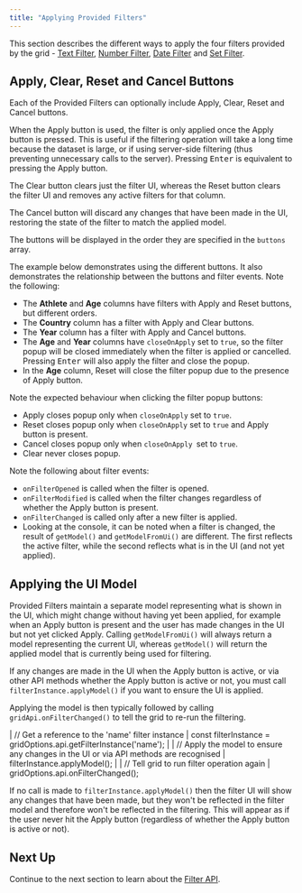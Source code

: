 ```yaml
---
title: "Applying Provided Filters"
---
```


This section describes the different ways to apply the four filters provided by the grid - [Text Filter](/filter-text/), [Number Filter](/filter-number/), [Date Filter](/filter-date/) and [Set Filter](/filter-set/).

## Apply, Clear, Reset and Cancel Buttons

Each of the Provided Filters can optionally include Apply, Clear, Reset and Cancel buttons.

When the Apply button is used, the filter is only applied once the Apply button is pressed. This is useful if the filtering operation will take a long time because the dataset is large, or if using server-side filtering (thus preventing unnecessary calls to the server). Pressing <kbd>Enter</kbd> is equivalent to pressing the Apply button.

The Clear button clears just the filter UI, whereas the Reset button clears the filter UI and removes any active filters for that column.

The Cancel button will discard any changes that have been made in the UI, restoring the state of the filter to match the applied model.

The buttons will be displayed in the order they are specified in the `buttons` array.

The example below demonstrates using the different buttons. It also demonstrates the relationship between the buttons and filter events. Note the following:

- The **Athlete** and **Age** columns have filters with Apply and Reset buttons, but different orders.
- The **Country** column has a filter with Apply and Clear buttons.
- The **Year** column has a filter with Apply and Cancel buttons.
- The **Age** and **Year** columns have `closeOnApply` set to `true`, so the filter popup will be closed immediately when the filter is applied or cancelled. Pressing <kbd>Enter</kbd> will also apply the filter and close the popup.
- In the **Age** column, Reset will close the filter popup due to the presence of Apply button. 

Note the expected behaviour when clicking the filter popup buttons:

- Apply closes popup only when `closeOnApply` set to `true`.
- Reset closes popup only when `closeOnApply` set to `true` and Apply button is present.
- Cancel closes popup only when `closeOnApply `set to `true`.
- Clear never closes popup.

Note the following about filter events:

- `onFilterOpened` is called when the filter is opened.
- `onFilterModified` is called when the filter changes regardless of whether the Apply button is present.
- `onFilterChanged` is called only after a new filter is applied.
- Looking at the console, it can be noted when a filter is changed, the result of `getModel()` and `getModelFromUi()` are different. The first reflects the active filter, while the second reflects what is in the UI (and not yet applied).

<grid-example title='Buttons and Filter Events' name='buttons-and-filter-events' type='generated' options='{ "enterprise": false, "exampleHeight": 560, "modules": ["clientside"] }'></grid-example>

## Applying the UI Model

Provided Filters maintain a separate model representing what is shown in the UI, which might change without having yet been applied, for example when an Apply button is present and the user has made changes in the UI but not yet clicked Apply. Calling `getModelFromUi()` will always return a model representing the current UI, whereas `getModel()` will return the applied model that is currently being used for filtering.

If any changes are made in the UI when the Apply button is active, or via other API methods whether the Apply button is active or not, you must call `filterInstance.applyModel()` if you want to ensure the UI is applied.

Applying the model is then typically followed by calling `gridApi.onFilterChanged()` to tell the grid to re-run the filtering.

<interface-documentation interfaceName='IProvidedFilter' names='["getModelFromUi", "applyModel"]' config='{"description":""}'></interface-documentation>

<snippet>
| // Get a reference to the 'name' filter instance
| const filterInstance = gridOptions.api.getFilterInstance('name');
| 
| // Apply the model to ensure any changes in the UI or via API methods are recognised
| filterInstance.applyModel();
| 
| // Tell grid to run filter operation again
| gridOptions.api.onFilterChanged();
</snippet>

If no call is made to `filterInstance.applyModel()` then the filter UI will show any changes that have been made, but they won't be reflected in the filter model and therefore won't be reflected in the filtering. This will appear as if the user never hit the Apply button (regardless of whether the Apply button is active or not).

## Next Up

Continue to the next section to learn about the [Filter API](/filter-api/).
